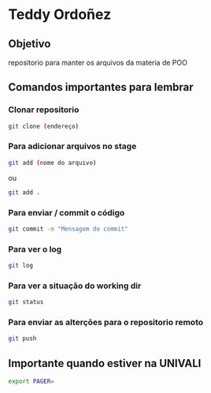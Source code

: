 # Teddy Ordoñez

## Objetivo
repositorio para manter os arquivos da materia de POO

## Comandos importantes para lembrar
### Clonar repositorio

```bash 
git clone (endereço)
```

### Para adicionar arquivos no stage
```bash
git add (nome do arquivo)
```
ou 
```bash
git add .
```
### Para enviar / commit o código
```bash
git commit -m "Mensagem do commit"
```

### Para ver o log
```bash
git log
```

### Para ver a situação do working dir
```bash
git status
```

### Para enviar as alterções para o repositorio remoto
```bash
git push
```

## Importante quando estiver na UNIVALI 
```bash
export PAGER=
```

